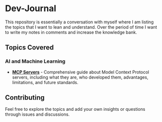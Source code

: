 # Dev-Journal
This repository is essentially a conversation with myself where I am listing the topics that I want to lean and understand. Over the period of time I want to write my notes in comments and increase the knowledge bank.

## Topics Covered

### AI and Machine Learning
- **[MCP Servers](./MCP-Servers.md)** - Comprehensive guide about Model Context Protocol servers, including what they are, who developed them, advantages, limitations, and future standards.

## Contributing
Feel free to explore the topics and add your own insights or questions through issues and discussions.
